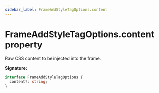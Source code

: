 ```yaml
---
sidebar_label: FrameAddStyleTagOptions.content
---
```


# FrameAddStyleTagOptions.content property

Raw CSS content to be injected into the frame.

**Signature:**

```typescript
interface FrameAddStyleTagOptions {
  content?: string;
}
```
